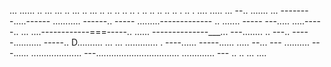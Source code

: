 ... ...... .. ... ... .. ... .. ... .. .. .. .. .. . .. .. .. .. .. . .. . .... 
..... ...
--.. .......
... --------.....------
........... ------.. -----
.........-------------
.. ....... -----
---..... .....-----.. 
... ....------------===-----.. ...... 
--------------___... ---........ .. ---.. 
-----........... -----.. D.......... 
... ... ............. . ----...... -----...... ..... --... ---
.......... ---...... 
.................... 
---................................. 
............. ---
.. 
.. 
... ....     
